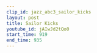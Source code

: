 ```yaml
---
clip_id: jazz_abc3_sailor_kicks
layout: post
title: Sailor Kicks
youtube_id: jAIwJd2tQo0
start_time: 919
end_time: 935
---
```


